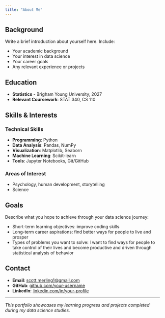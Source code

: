 ```yaml
---
title: "About Me"
---
```


## Background

Write a brief introduction about yourself here. Include:

- Your academic background
- Your interest in data science
- Your career goals
- Any relevant experience or projects

## Education

- **Statistics** - Brigham Young University, 2027
- **Relevant Coursework**: STAT 340, CS 110

## Skills & Interests

### Technical Skills
- **Programming**: Python
- **Data Analysis**: Pandas, NumPy
- **Visualization**: Matplotlib, Seaborn
- **Machine Learning**: Scikit-learn
- **Tools**: Jupyter Notebooks, Git/GitHub

### Areas of Interest
- Psychology, human development, storytelling
- Science

## Goals

Describe what you hope to achieve through your data science journey:

- Short-term learning objectives: improve coding skills
- Long-term career aspirations: find better ways for people to live and prosper
- Types of problems you want to solve: I want to find ways for people to take control of their lives and become productive and driven through statistical analysis of behavior

## Contact

- **Email**: scott.merling1@gmail.com
- **GitHub**: [github.com/your-username](https://github.com/your-username)
- **LinkedIn**: [linkedin.com/in/your-profile](https://linkedin.com/in/your-profile)

---

*This portfolio showcases my learning progress and projects completed during my data science studies.*
